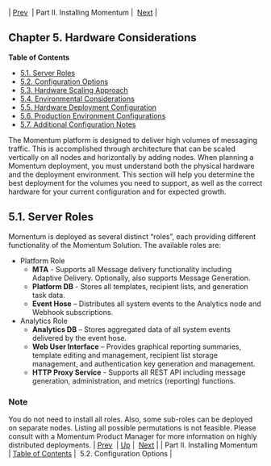 | [Prev](p.installing)  | Part II. Installing Momentum |  [Next](hardware.config_options) |
## Chapter 5. Hardware Considerations
**Table of Contents**

* [5.1\. Server Roles](hardware.requirements#hardware.server_roles)
* [5.2\. Configuration Options](hardware.config_options)
* [5.3\. Hardware Scaling Approach](hardware.scaling)
* [5.4\. Environmental Considerations](hardware.environmental)
* [5.5\. Hardware Deployment Configuration](hardware.config)
* [5.6\. Production Environment Configurations](production.config)
* [5.7\. Additional Configuration Notes](addl.config.notes)

The Momentum platform is designed to deliver high volumes of messaging traffic. This is accomplished through architecture that can be scaled vertically on all nodes and horizontally by adding nodes. When planning a Momentum deployment, you must understand both the physical hardware and the deployment environment. This section will help you determine the best deployment for the volumes you need to support, as well as the correct hardware for your current configuration and for expected growth.
## 5.1. Server Roles
Momentum is deployed as several distinct “roles”, each providing different functionality of the Momentum Solution. The available roles are:
*   Platform Role
    *   **MTA** - Supports all Message delivery functionality including Adaptive Delivery. Optionally, also supports Message Generation.
    *   **Platform DB**    - Stores all templates, recipient lists, and generation task data.
    *   **Event Hose**      – Distributes all system events to the Analytics node and Webhook subscriptions.
*   Analytics Role
    *   **Analytics DB**    – Stores aggregated data of all system events delivered by the event hose.
    *   **Web User Interface**                – Provides graphical reporting summaries, template editing and management, recipient list storage management, and authentication key generation and management.
    *   **HTTP Proxy Service**               - Supports all REST API including message generation, administration, and metrics (reporting) functions.
### Note
You do not need to install all roles. Also, some sub-roles can be deployed on separate nodes. Listing all possible permutations is not feasible. Please consult with a Momentum Product Manager for more information on highly distributed deployments.
| [Prev](p.installing)  | [Up](p.installing) |  [Next](hardware.config_options) |
| Part II. Installing Momentum  | [Table of Contents](index) |  5.2. Configuration Options |
